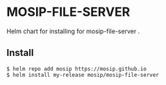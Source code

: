 # MOSIP-FILE-SERVER 

Helm chart for installing for mosip-file-server .

## Install

```console
$ helm repo add mosip https://mosip.github.io
$ helm install my-release mosip/mosip-file-server
```

